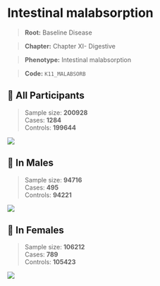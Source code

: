 # Intestinal malabsorption

> **Root:** Baseline Disease  

> **Chapter:** Chapter XI- Digestive  

> **Phenotype:** Intestinal malabsorption  

> **Code:** `K11_MALABSORB`

## 🧪 All Participants  
> Sample size: **200928**  
> Cases: **1284**  
> Controls: **199644**
<img src="/Disease/Figures/ALL/Incidence/K11_MALABSORB.png"/>
<CsvTable src="/public/Disease/Data/ALL/Incidence/COX_K11_MALABSORB.csv" label="🔍 View full results" />

## 👨 In Males  
> Sample size: **94716**  
> Cases: **495**  
> Controls: **94221**
<img src="/Disease/Figures/Male/Incidence/K11_MALABSORB.png"/>
<CsvTable src="/public/Disease/Data/Male/Incidence/COX_K11_MALABSORB.csv" label="🔍 View full results" />

## 👩 In Females  
> Sample size: **106212**  
> Cases: **789**  
> Controls: **105423**
<img src="/Disease/Figures/Female/Incidence/K11_MALABSORB.png"/>
<CsvTable src="/public/Disease/Data/Female/Incidence/COX_K11_MALABSORB.csv" label="🔍 View full results" />
